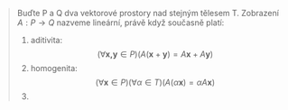> Buďte P a Q dva vektorové prostory nad stejným tělesem T. Zobrazení $A: P\to Q$ nazveme lineární, právě když současně platí:
> 1. aditivita: $$(\forall\textbf{x,y}\in P)(A(\textbf{x}+\textbf{y}) = A\textbf{x}+A\textbf{y})$$
> 2. homogenita: $$(\forall\textbf{x} \in P)(\forall\alpha \in T)(A(\alpha\textbf{x}) = \alpha A\textbf{x})$$
> 3. 